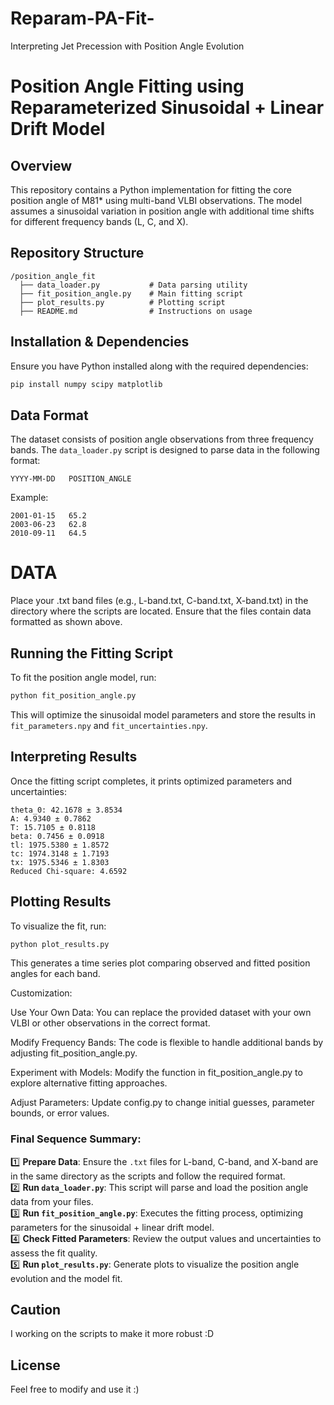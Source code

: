 # Reparam-PA-Fit-
Interpreting Jet Precession with Position Angle Evolution 


# Position Angle Fitting using Reparameterized Sinusoidal + Linear Drift Model

## Overview
This repository contains a Python implementation for fitting the core position angle of M81* using multi-band VLBI observations. The model assumes a sinusoidal variation in position angle with additional time shifts for different frequency bands (L, C, and X).

## Repository Structure
```
/position_angle_fit
  ├── data_loader.py           # Data parsing utility
  ├── fit_position_angle.py    # Main fitting script
  ├── plot_results.py          # Plotting script
  ├── README.md                # Instructions on usage
```

## Installation & Dependencies
Ensure you have Python installed along with the required dependencies:
```bash
pip install numpy scipy matplotlib
```

## Data Format
The dataset consists of position angle observations from three frequency bands. The `data_loader.py` script is designed to parse data in the following format:
```
YYYY-MM-DD   POSITION_ANGLE
```
Example:
```
2001-01-15   65.2
2003-06-23   62.8
2010-09-11   64.5
```
# DATA
 Place your .txt band files (e.g., L-band.txt, C-band.txt, X-band.txt) in the directory where the scripts are located. Ensure that the files contain data formatted as shown above.

## Running the Fitting Script
To fit the position angle model, run:
```bash
python fit_position_angle.py
```
This will optimize the sinusoidal model parameters and store the results in `fit_parameters.npy` and `fit_uncertainties.npy`.

## Interpreting Results
Once the fitting script completes, it prints optimized parameters and uncertainties:
```
theta_0: 42.1678 ± 3.8534
A: 4.9340 ± 0.7862
T: 15.7105 ± 0.8118
beta: 0.7456 ± 0.0918
tl: 1975.5380 ± 1.8572
tc: 1974.3148 ± 1.7193
tx: 1975.5346 ± 1.8303
Reduced Chi-square: 4.6592
```

## Plotting Results
To visualize the fit, run:
```bash
python plot_results.py
```
This generates a time series plot comparing observed and fitted position angles for each band.

Customization:

Use Your Own Data: You can replace the provided dataset with your own VLBI or other observations in the correct format.

Modify Frequency Bands: The code is flexible to handle additional bands by adjusting fit_position_angle.py.

Experiment with Models: Modify the function in fit_position_angle.py to explore alternative fitting approaches.

Adjust Parameters: Update config.py to change initial guesses, parameter bounds, or error values.

### Final Sequence Summary:
1️⃣ **Prepare Data**: Ensure the `.txt` files for L-band, C-band, and X-band are in the same directory as the scripts and follow the required format.  
2️⃣ **Run `data_loader.py`**: This script will parse and load the position angle data from your files.  
3️⃣ **Run `fit_position_angle.py`**: Executes the fitting process, optimizing parameters for the sinusoidal + linear drift model.  
4️⃣ **Check Fitted Parameters**: Review the output values and uncertainties to assess the fit quality.  
5️⃣ **Run `plot_results.py`**: Generate plots to visualize the position angle evolution and the model fit.  


## Caution
I working on the scripts to make it more robust :D

## License
Feel free to modify and use it :)

